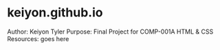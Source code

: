 # keiyon.github.io
Author: Keiyon Tyler
Purpose: Final Project for COMP-001A HTML & CSS 
Resources: goes here
